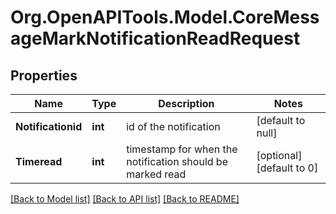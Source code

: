 # Org.OpenAPITools.Model.CoreMessageMarkNotificationReadRequest

## Properties

Name | Type | Description | Notes
------------ | ------------- | ------------- | -------------
**Notificationid** | **int** | id of the notification | [default to null]
**Timeread** | **int** | timestamp for when the notification should be marked read | [optional] [default to 0]

[[Back to Model list]](../README.md#documentation-for-models) [[Back to API list]](../README.md#documentation-for-api-endpoints) [[Back to README]](../README.md)


